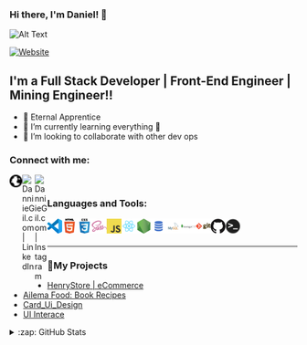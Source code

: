 ### Hi there, I'm Daniel! 👋
![Alt Text](https://64.media.tumblr.com/9dc2367d299b3c449c514131e5cbc5c3/tumblr_oxu83rgkXd1qciqqno8_640.gifv)

[![Website](https://img.shields.io/website?label=DannieGil_Web&style=for-the-badge&url=https%3A%2F%2Fcodestackr.com)](https://www.linkedin.com/in/danniegil)

## I'm a Full Stack Developer | Front-End Engineer | Mining Engineer!!

- 🔭 Eternal Apprentice
- 🌱 I’m currently learning everything 🤣
- 👯 I’m looking to collaborate with other dev ops

### Connect with me:
[<img align="left" alt="DanniieGil.com" width="22px" src="https://raw.githubusercontent.com/iconic/open-iconic/master/svg/globe.svg" />][website]
[<img align="left" alt="DanniieGil.com | LinkedIn" width="22px" src="https://cdn.jsdelivr.net/npm/simple-icons@v3/icons/linkedin.svg" />][linkedin]
[<img align="left" alt="DanniieGil.com | Instagram" width="22px" src="https://cdn.jsdelivr.net/npm/simple-icons@v3/icons/instagram.svg" />][instagram]

<br />

### Languages and Tools:
[<img align="left" alt="Visual Studio Code" width="26px" src="https://raw.githubusercontent.com/github/explore/80688e429a7d4ef2fca1e82350fe8e3517d3494d/topics/visual-studio-code/visual-studio-code.png" />][webdevplaylist]
[<img align="left" alt="HTML5" width="26px" src="https://raw.githubusercontent.com/github/explore/80688e429a7d4ef2fca1e82350fe8e3517d3494d/topics/html/html.png" />][webdevplaylist]
[<img align="left" alt="CSS3" width="26px" src="https://raw.githubusercontent.com/github/explore/80688e429a7d4ef2fca1e82350fe8e3517d3494d/topics/css/css.png" />][cssplaylist]
[<img align="left" alt="Sass" width="26px" src="https://raw.githubusercontent.com/github/explore/80688e429a7d4ef2fca1e82350fe8e3517d3494d/topics/sass/sass.png" />][cssplaylist]
[<img align="left" alt="JavaScript" width="26px" src="https://raw.githubusercontent.com/github/explore/80688e429a7d4ef2fca1e82350fe8e3517d3494d/topics/javascript/javascript.png" />][jsplaylist]
[<img align="left" alt="React" width="26px" src="https://raw.githubusercontent.com/github/explore/80688e429a7d4ef2fca1e82350fe8e3517d3494d/topics/react/react.png" />][reactplaylist]
[<img align="left" alt="Node.js" width="26px" src="https://raw.githubusercontent.com/github/explore/80688e429a7d4ef2fca1e82350fe8e3517d3494d/topics/nodejs/nodejs.png" />][webdevplaylist]
[<img align="left" alt="SQL" width="26px" src="https://raw.githubusercontent.com/github/explore/80688e429a7d4ef2fca1e82350fe8e3517d3494d/topics/sql/sql.png" />][webdevplaylist]
[<img align="left" alt="MySQL" width="26px" src="https://raw.githubusercontent.com/github/explore/80688e429a7d4ef2fca1e82350fe8e3517d3494d/topics/mysql/mysql.png" />][webdevplaylist]
[<img align="left" alt="MongoDB" width="26px" src="https://raw.githubusercontent.com/github/explore/80688e429a7d4ef2fca1e82350fe8e3517d3494d/topics/mongodb/mongodb.png" />][webdevplaylist]
[<img align="left" alt="Git" width="26px" src="https://raw.githubusercontent.com/github/explore/80688e429a7d4ef2fca1e82350fe8e3517d3494d/topics/git/git.png" />][webdevplaylist]
[<img align="left" alt="GitHub" width="26px" src="https://raw.githubusercontent.com/github/explore/78df643247d429f6cc873026c0622819ad797942/topics/github/github.png" />][webdevplaylist]
[<img align="left" alt="Terminal" width="26px" src="https://raw.githubusercontent.com/github/explore/80688e429a7d4ef2fca1e82350fe8e3517d3494d/topics/terminal/terminal.png" />][webdevplaylist]

<br />
<br />

---

### 📕My Projects

<!-- BLOG-POST-LIST:START -->
- [HenryStore | eCommerce](https://github.com/MaxiSanchez600/Henry-Store-PF)
- [Ailema Food: Book Recipes](https://github.com/dannieowk/Ailema-Food)
- [Card_Ui_Design](https://github.com/dannieowk/card_ui_design)
- [UI Interace](https://github.com/dannieowk/UI-interface)

<details>
  <summary>:zap: GitHub Stats</summary>
  <img align="left" alt="codeSTACKr's GitHub Stats" src="https://github-readme-stats.codestackr.vercel.app/api?username=codeSTACKr&show_icons=true&hide_border=true" />
</details>

[website]: https://DannieGil.web.app
[course]: http://vsCodeHero.com
[instagram]: https://www.instagram.com/danniegil/?hl=es-la
[linkedin]: https://www.linkedin.com/in/danniegil/
[webdevplaylist]: https://DannieGil.web.app
[jsplaylist]: https://DannieGil.web.app
[cssplaylist]: https://DannieGil.web.app
[reactplaylist]:https://DannieGil.web.app
